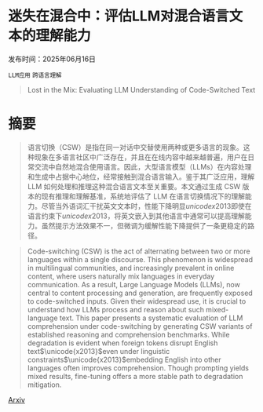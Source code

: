 # 迷失在混合中：评估LLM对混合语言文本的理解能力

发布时间：2025年06月16日

`LLM应用` `跨语言理解`

> Lost in the Mix: Evaluating LLM Understanding of Code-Switched Text

# 摘要

> 语言切换（CSW）是指在同一对话中交替使用两种或更多语言的现象。这种现象在多语言社区中广泛存在，并且在在线内容中越来越普遍，用户在日常交流中自然地混合使用语言。因此，大型语言模型（LLMs）在内容处理和生成中占据中心地位，经常接触到混合语言输入。鉴于其广泛应用，理解 LLM 如何处理和推理这种混合语言文本至关重要。本文通过生成 CSW 版本的现有推理和理解基准，系统地评估了 LLM 在语言切换情况下的理解能力。尽管当外语词汇干扰英文文本时，性能下降明显$unicode{x2013}$即使在语言约束下$unicode{x2013}$，将英文嵌入到其他语言中通常可以提高理解能力。虽然提示方法效果不一，但微调为缓解性能下降提供了一条更稳定的路径。

> Code-switching (CSW) is the act of alternating between two or more languages within a single discourse. This phenomenon is widespread in multilingual communities, and increasingly prevalent in online content, where users naturally mix languages in everyday communication. As a result, Large Language Models (LLMs), now central to content processing and generation, are frequently exposed to code-switched inputs. Given their widespread use, it is crucial to understand how LLMs process and reason about such mixed-language text. This paper presents a systematic evaluation of LLM comprehension under code-switching by generating CSW variants of established reasoning and comprehension benchmarks. While degradation is evident when foreign tokens disrupt English text$\unicode{x2013}$even under linguistic constraints$\unicode{x2013}$embedding English into other languages often improves comprehension. Though prompting yields mixed results, fine-tuning offers a more stable path to degradation mitigation.

[Arxiv](https://arxiv.org/abs/2506.14012)